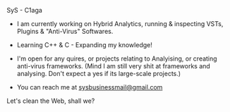SyS - C1aga
- I am currently working on Hybrid Analytics, running & inspecting VSTs, Plugins & "Anti-Virus" Softwares. 

- Learning C++ & C - Expanding my knowledge!

- I'm open for any quires, or projects relating to Analyising, or creating anti-virus frameworks. (Mind I am still very shit at frameworks and analysing. Don't expect a yes if its large-scale projects.)

- You can reach me at sysbusinessmail@gmail.com


Let's clean the Web, shall we?
